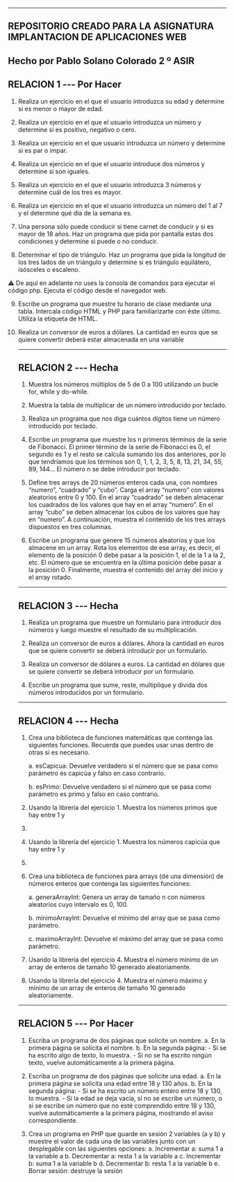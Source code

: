 -------------------------------------
REPOSITORIO CREADO PARA LA ASIGNATURA IMPLANTACION DE APLICACIONES WEB
-------------------------------------
Hecho por Pablo Solano Colorado
2 º ASIR
-------------------------------------
RELACION 1 --- Por Hacer
-------------------------------------
1. Realiza un ejercicio en el que el usuario introduzca su edad y determine si
es menor o mayor de edad.

2. Realiza un ejercicio en el que el usuario introduzca un número y determine
si es positivo, negativo o cero.

3. Realiza un ejercicio en el que usuario introduzca un número y determine si
es par o impar.

4. Realiza un ejercicio en el que el usuario introduce dos números y
determine si son iguales.

5. Realiza un ejercicio en el que el usuario introduzca 3 números y determine
cuál de los tres es mayor.

6. Realiza un ejercicio en el que el usuario introduzca un número del 1 al 7 y
el determine qué día de la semana es.

7. Una persona sólo puede conducir si tiene carnet de conducir y si es mayor
de 18 años. Haz un programa que pida por pantalla estas dos condiciones y
determine si puede o no conducir.

8. Determinar el tipo de triángulo. Haz un programa que pida la longitud de
los tres lados de un triángulo y determine si es triángulo equilátero, isósceles
o escaleno.

⚠️ De aquí en adelante no uses la consola de comandos para ejecutar el código
php. Ejecuta el código desde el navegador web.

9. Escribe un programa que muestre tu horario de clase mediante una tabla.
Intercala código HTML y PHP para familiarizarte con éste último. Utiliza la
etiqueta <table> de HTML.

10. Realiza un conversor de euros a dólares. La cantidad en euros que se
quiere convertir deberá estar almacenada en una variable

-------------------------------------
RELACION 2 --- Hecha
-------------------------------------

1. Muestra los números múltiplos de 5 de 0 a 100 utilizando un bucle for, while y do-while.

2. Muestra la tabla de multiplicar de un número introducido por teclado.

3. Realiza un programa que nos diga cuántos dígitos tiene un número introducido por teclado.

4. Escribe un programa que muestre los n primeros términos de la serie de Fibonacci. El
   primer término de la serie de Fibonacci es 0, el segundo es 1 y el resto se calcula sumando
   los dos anteriores, por lo que tendríamos que los términos son 0, 1, 1, 2, 3, 5, 8, 13, 21, 34,
   55, 89, 144... El número n se debe introducir por teclado.

5. Define tres arrays de 20 números enteros cada una, con nombres “numero”, “cuadrado” y
   “cubo”. Carga el array “numero” con valores aleatorios entre 0 y 100. En el array “cuadrado”
   se deben almacenar los cuadrados de los valores que hay en el array “numero”. En el array
   “cubo” se deben almacenar los cubos de los valores que hay en “numero”. A continuación,
   muestra el contenido de los tres arrays dispuestos en tres columnas.

6. Escribe un programa que genere 15 números aleatorios y que los almacene en un array.
   Rota los elementos de ese array, es decir, el elemento de la posición 0 debe pasar a la
   posición 1, el de la 1 a la 2, etc. El número que se encuentra en la última posición debe
   pasar a la posición 0. Finalmente, muestra el contenido del array del inicio y el array rotado.

-------------------------------------
RELACION 3 --- Hecha
-------------------------------------

1. Realiza un programa que muestre un formulario para introducir dos números y luego
   muestre el resultado de su multiplicación.

2. Realiza un conversor de euros a dólares. Ahora la cantidad en euros que se quiere convertir
   se deberá introducir por un formulario.

3. Realiza un conversor de dólares a euros. La cantidad en dólares que se quiere convertir se
   deberá introducir por un formulario.

4. Escribe un programa que sume, reste, multiplique y divida dos números introducidos por un
   formulario.


-------------------------------------
RELACION 4 --- Hecha
-------------------------------------

1. Crea una biblioteca de funciones matemáticas que contenga las siguientes
funciones. Recuerda que puedes usar unas dentro de otras si es necesario.

    a. esCapicua: Devuelve verdadero si el número que se pasa como parámetro es
    capicúa y falso en caso contrario.
    
    b. esPrimo: Devuelve verdadero si el número que se pasa como parámetro es primo
    y falso en caso contrario.

2. Usando la librería del ejercicio 1. Muestra los números primos que hay entre 1 y
1000.

3. Usando la librería del ejercicio 1. Muestra los números capicúa que hay entre 1 y
99999.

4. Crea una biblioteca de funciones para arrays (de una dimensión) de números
enteros que contenga las siguientes funciones:

    a. generaArrayInt: Genera un array de tamaño n con números aleatorios cuyo
    intervalo es 0, 100.

    b. minimoArrayInt: Devuelve el mínimo del array que se pasa como parámetro.

    c. maximoArrayInt: Devuelve el máximo del array que se pasa como parámetro.

5. Usando la librería del ejercicio 4. Muestra el número mínimo de un array de enteros
de tamaño 10 generado aleatoriamente.

6. Usando la librería del ejercicio 4. Muestra el número máximo y mínimo de un array
de enteros de tamaño 10 generado aleatoriamente.

-------------------------------------
RELACION 5 --- Por Hacer
-------------------------------------

1. Escriba un programa de dos páginas que solicite un nombre.
    a. En la primera página se solicita el nombre.
    b. En la segunda página:
        - Si se ha escrito algo de texto, lo muestra.
        - Si no se ha escrito ningún texto, vuelve automáticamente a la primera página.

2. Escriba un programa de dos páginas que solicite una edad.
    a. En la primera página se solicita una edad entre 18 y 130 años.
    b. En la segunda página:
        - Si se ha escrito un número entero entre 18 y 130, lo muestra.
        - Si la edad se deja vacía, si no se escribe un número, o si se escribe un número que no esté comprendido entre 18 y 130, vuelve automáticamente a la primera página, mostrando el aviso correspondiente.

3. Crea un programa en PHP que guarde en sesión 2 variables (a y b) y muestre el valor de cada una de las variables junto con un desplegable con las siguientes opciones:
    a. Incrementar a: suma 1 a la variable a
    b. Decrementar a: resta 1 a la variable a
    c. Incrementar b: suma 1 a la variable b
    d. Decrementar b: resta 1 a la variable b
    e. Borrar sesión: destruye la sesión
